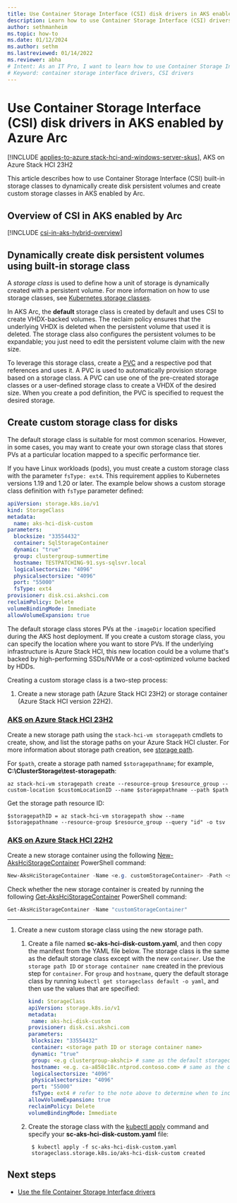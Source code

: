 ```yaml
---
title: Use Container Storage Interface (CSI) disk drivers in AKS enabled by Azure Arc
description: Learn how to use Container Storage Interface (CSI) drivers to manage disks in AKS enabled by Arc.
author: sethmanheim
ms.topic: how-to
ms.date: 01/12/2024
ms.author: sethm
ms.lastreviewed: 01/14/2022
ms.reviewer: abha
# Intent: As an IT Pro, I want to learn how to use Container Storage Interface (CSI) drivers in AKS Arc.
# Keyword: container storage interface drivers, CSI drivers
---
```


# Use Container Storage Interface (CSI) disk drivers in AKS enabled by Azure Arc

[!INCLUDE [applies-to-azure stack-hci-and-windows-server-skus](includes/aks-hci-applies-to-skus/aks-hybrid-applies-to-azure-stack-hci-windows-server-sku.md)], AKS on Azure Stack HCI 23H2

This article describes how to use Container Storage Interface (CSI) built-in storage classes to dynamically create disk persistent volumes and create custom storage classes in AKS enabled by Arc.

## Overview of CSI in AKS enabled by Arc

[!INCLUDE [csi-in-aks-hybrid-overview](includes/csi-in-aks-hybrid-overview.md)]

## Dynamically create disk persistent volumes using built-in storage class

A *storage class* is used to define how a unit of storage is dynamically created with a persistent volume. For more information on how to use storage classes, see [Kubernetes storage classes](https://kubernetes.io/docs/concepts/storage/storage-classes/). 

In AKS Arc, the **default** storage class is created by default and uses CSI to create VHDX-backed volumes. The reclaim policy ensures that the underlying VHDX is deleted when the persistent volume that used it is deleted. The storage class also configures the persistent volumes to be expandable; you just need to edit the persistent volume claim with the new size.

To leverage this storage class, create a [PVC](https://kubernetes.io/docs/concepts/storage/persistent-volumes/) and a respective pod that references and uses it. A PVC is used to automatically provision storage based on a storage class. A PVC can use one of the pre-created storage classes or a user-defined storage class to create a VHDX of the desired size. When you create a pod definition, the PVC is specified to request the desired storage.

## Create custom storage class for disks

The default storage class is suitable for most common scenarios. However, in some cases, you may want to create your own storage class that stores PVs at a particular location mapped to a specific performance tier.

If you have Linux workloads (pods), you must create a custom storage class with the parameter `fsType: ext4`. This requirement applies to Kubernetes versions 1.19 and 1.20 or later. The example below shows a custom storage class definition with `fsType` parameter defined:

```YAML
apiVersion: storage.k8s.io/v1
kind: StorageClass
metadata:
  name: aks-hci-disk-custom
parameters:
  blocksize: "33554432"
  container: SqlStorageContainer
  dynamic: "true"
  group: clustergroup-summertime
  hostname: TESTPATCHING-91.sys-sqlsvr.local
  logicalsectorsize: "4096"
  physicalsectorsize: "4096"
  port: "55000"
  fsType: ext4
provisioner: disk.csi.akshci.com
reclaimPolicy: Delete
volumeBindingMode: Immediate
allowVolumeExpansion: true  
```

The default storage class stores PVs at the `-imageDir` location specified during the AKS host deployment. If you create a custom storage class, you can specify the location where you want to store PVs. If the underlying infrastructure is Azure Stack HCI, this new location could be a volume that's backed by high-performing SSDs/NVMe or a cost-optimized volume backed by HDDs.

Creating a custom storage class is a two-step process:

1. Create a new storage path (Azure Stack HCI 23H2) or storage container (Azure Stack HCI version 22H2).

### [AKS on Azure Stack HCI 23H2](#tab/23H2)

Create a new storage path using the `stack-hci-vm storagepath` cmdlets to create, show, and list the storage paths on your Azure Stack HCI cluster. For more information about storage path creation, see [storage path](/azure-stack/hci/manage/create-storage-path).

For `$path`, create a storage path named `$storagepathname`; for example, **C:\ClusterStorage\test-storagepath**:
       
```azurecli
az stack-hci-vm storagepath create --resource-group $resource_group --custom-location $customLocationID --name $storagepathname --path $path
```

Get the storage path resource ID:

```azurecli
$storagepathID = az stack-hci-vm storagepath show --name $storagepathname --resource-group $resource_group --query "id" -o tsv 
```

### [AKS on Azure Stack HCI 22H2](#tab/22H2)

Create a new storage container using the following [New-AksHciStorageContainer](./reference/ps/new-akshcistoragecontainer.md) PowerShell command:

```powershell
New-AksHciStorageContainer -Name <e.g. customStorageContainer> -Path <shared storage path>
```
   
Check whether the new storage container is created by running the following [Get-AksHciStorageContainer](./reference/ps/get-akshcistoragecontainer.md) PowerShell command:

```powershell
Get-AksHciStorageContainer -Name "customStorageContainer"
```

---

1. Create a new custom storage class using the new storage path.
   
   1. Create a file named **sc-aks-hci-disk-custom.yaml**, and then copy the manifest from the YAML file below. The storage class is the same as the default storage class except with the new `container`. Use the `storage path ID` or `storage container name` created in the previous step for `container`. For `group` and `hostname`, query the default storage class by running `kubectl get storageclass default -o yaml`, and then use the values that are specified:

      ```yaml
      kind: StorageClass
      apiVersion: storage.k8s.io/v1
      metadata:
       name: aks-hci-disk-custom
      provisioner: disk.csi.akshci.com
      parameters:
       blocksize: "33554432"
       container: <storage path ID or storage container name>
       dynamic: "true"
       group: <e.g clustergroup-akshci> # same as the default storageclass
       hostname: <e.g. ca-a858c18c.ntprod.contoso.com> # same as the default storageclass
       logicalsectorsize: "4096"
       physicalsectorsize: "4096"
       port: "55000"
       fsType: ext4 # refer to the note above to determine when to include this parameter
      allowVolumeExpansion: true
      reclaimPolicy: Delete
      volumeBindingMode: Immediate
      ```

   2. Create the storage class with the [kubectl apply](https://kubernetes.io/docs/reference/generated/kubectl/kubectl-commands#apply/) command and specify your **sc-aks-hci-disk-custom.yaml** file: 
  
      ```console
       $ kubectl apply -f sc-aks-hci-disk-custom.yaml
       storageclass.storage.k8s.io/aks-hci-disk-custom created
      ```

## Next steps

- [Use the file Container Storage Interface drivers](container-storage-interface-files.md)
